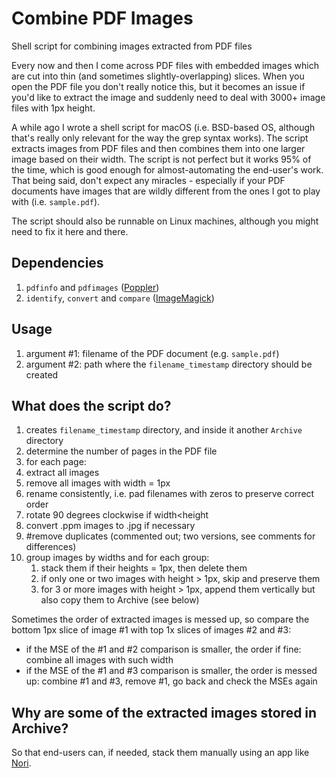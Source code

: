 # Combine PDF Images
Shell script for combining images extracted from PDF files

Every now and then I come across PDF files with embedded images which are cut into thin (and sometimes slightly-overlapping) slices. When you open the PDF file you don't really notice this, but it becomes an issue if you'd like to extract the image and suddenly need to deal with 3000+ image files with 1px height.

A while ago I wrote a shell script for macOS (i.e. BSD-based OS, although that's really only relevant for the way the grep syntax works). The script extracts images from PDF files and then combines them into one larger image based on their width. The script is not perfect but it works 95% of the time, which is good enough for almost-automating the end-user's work. That being said, don't expect any miracles - especially if your PDF documents have images that are wildly different from the ones I got to play with (i.e. `sample.pdf`).

The script should also be runnable on Linux machines, although you might need to fix it here and there.

## Dependencies
1. `pdfinfo` and `pdfimages` ([Poppler](http://poppler.freedesktop.org))
2. `identify`, `convert` and `compare` ([ImageMagick](http://ftp.icm.edu.pl/packages/ImageMagick/binaries/ImageMagick-x86_64-apple-darwin13.0.0.tar.gz)) 

## Usage
1. argument #1: filename of the PDF document (e.g. `sample.pdf`)
2. argument #2: path where the `filename_timestamp` directory should be created

## What does the script do?
1. creates `filename_timestamp` directory, and inside it another `Archive` directory
2. determine the number of pages in the PDF file
3. for each page:
  1. extract all images
  2. remove all images with width = 1px
  3. rename consistently, i.e. pad filenames with zeros to preserve correct order
  4. rotate 90 degrees clockwise if width<height
  5. convert .ppm images to .jpg if necessary
  6. #remove duplicates (commented out; two versions, see comments for differences)
  7. group images by widths and for each group:
	  1. stack them if their heights = 1px, then delete them
	  2. if only one or two images with height > 1px, skip and preserve them
	  3. for 3 or more images with height > 1px, append them vertically but also copy them to Archive (see below)

Sometimes the order of extracted images is messed up, so compare the bottom 1px slice of image #1 with top 1x slices of images #2 and #3:
- if the MSE of the #1 and #2 comparison is smaller, the order if fine: combine all images with such width
- if the MSE of the #1 and #3 comparison is smaller, the order is messed up: combine #1 and #3, remove #1, go back and check the MSEs again

## Why are some of the extracted images stored in Archive?
So that end-users can, if needed, stack them manually using an app like [Nori](https://delightfuldev.com/nori).
